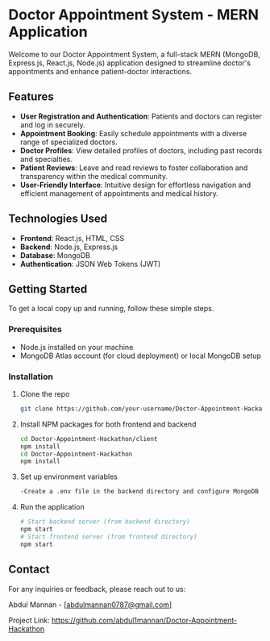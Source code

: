 # Doctor Appointment System - MERN Application

Welcome to our Doctor Appointment System, a full-stack MERN (MongoDB, Express.js, React.js, Node.js) application designed to streamline doctor's appointments and enhance patient-doctor interactions.

## Features

- **User Registration and Authentication**: Patients and doctors can register and log in securely.
- **Appointment Booking**: Easily schedule appointments with a diverse range of specialized doctors.
- **Doctor Profiles**: View detailed profiles of doctors, including past records and specialties.
- **Patient Reviews**: Leave and read reviews to foster collaboration and transparency within the medical community.
- **User-Friendly Interface**: Intuitive design for effortless navigation and efficient management of appointments and medical history.

## Technologies Used

- **Frontend**: React.js, HTML, CSS
- **Backend**: Node.js, Express.js
- **Database**: MongoDB
- **Authentication**: JSON Web Tokens (JWT)


## Getting Started

To get a local copy up and running, follow these simple steps.

### Prerequisites

- Node.js installed on your machine
- MongoDB Atlas account (for cloud deployment) or local MongoDB setup

### Installation

1. Clone the repo
   ```sh
   git clone https://github.com/your-username/Doctor-Appointment-Hackathon.git
2. Install NPM packages for both frontend and backend
   ```sh
   cd Doctor-Appointment-Hackathon/client
   npm install
   cd Doctor-Appointment-Hackathon
   npm install
4. Set up environment variables
   ```sh
   -Create a .env file in the backend directory and configure MongoDB URI, JWT secret, etc.
6. Run the application
   ```sh
   # Start backend server (from backend directory)
   npm start
   # Start frontend server (from frontend directory)
   npm start
   ```
## Contact

For any inquiries or feedback, please reach out to us:

Abdul Mannan - [abdulmannan0787@gmail.com]


Project Link: https://github.com/abdul1mannan/Doctor-Appointment-Hackathon


